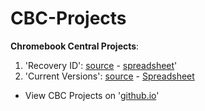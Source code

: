 # CBC-Projects
**Chromebook Central Projects**:

1. 'Recovery ID': [source](https://github.com/DennisLfromGA/CBC-Projects/tree/recovery-id) -  [spreadsheet](https://docs.google.com/spreadsheets/d/1fw_tKjvkWKYMiIxYi5VUBcHUKD2szpYQEr3bhK6cMpc/edit#gid=0)'
2. 'Current Versions': [source](https://github.com/DennisLfromGA/CBC-Projects/tree/current-vers) -  [Spreadsheet](https://docs.google.com/spreadsheets/d/1IuqfU3gyRV7wcdWyMlhoIQeCgwRNR3PDUofTUV7tF1E/edit#gid=0)

- View CBC Projects on '[github.io](http://dennislfromga.github.io/CBC-Projects/)'
